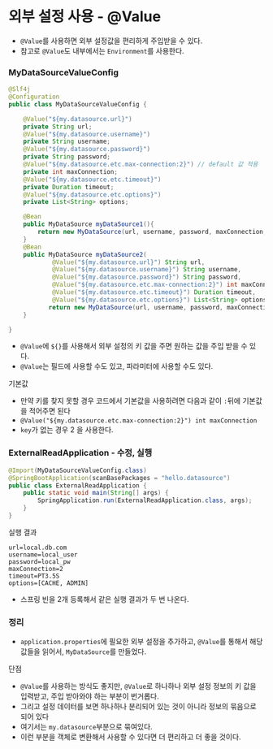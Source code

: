 # 외부 설정 사용 - @Value

- ```@Value```를 사용하면 외부 설정값을 편리하게 주입받을 수 있다.
- 참고로 ```@Value```도 내부에서는 ``Environment``를 사용한다.

### MyDataSourceValueConfig

```java
@Slf4j
@Configuration
public class MyDataSourceValueConfig {

    @Value("${my.datasource.url}")
    private String url;
    @Value("${my.datasource.username}")
    private String username;
    @Value("${my.datasource.password}")
    private String password;
    @Value("${my.datasource.etc.max-connection:2}") // default 값 적용 
    private int maxConnection;
    @Value("${my.datasource.etc.timeout}")
    private Duration timeout;
    @Value("${my.datasource.etc.options}")
    private List<String> options;

    @Bean
    public MyDataSource myDataSource1(){
        return new MyDataSource(url, username, password, maxConnection, timeout, options);
    }
    @Bean
    public MyDataSource myDataSource2(
            @Value("${my.datasource.url}") String url,
            @Value("${my.datasource.username}") String username,
            @Value("${my.datasource.password}") String password,
            @Value("${my.datasource.etc.max-connection:2}") int maxConnection, // default 값 적용 
            @Value("${my.datasource.etc.timeout}") Duration timeout,
            @Value("${my.datasource.etc.options}") List<String> options) {
           return new MyDataSource(url, username, password, maxConnection, timeout, options);
    }

}
```
- ```@Value```에 ```${}```를 사용해서 외부 설정의 키 값을 주면 원하는 값을 주입 받을 수 있다.
- ```@Value```는 필드에 사용할 수도 있고, 파라미터에 사용할 수도 있다.

기본값 
- 만약 키를 찾지 못할 경우 코드에서 기본값을 사용하려면 다음과 같이 ```:```뒤에 기본값을 적어주면 된다
- ``@Value("${my.datasource.etc.max-connection:2}") int maxConnection``
- ``key``가 없는 경우 2 을 사용한다.

### ExternalReadApplication - 수정, 실행 

```java
@Import(MyDataSourceValueConfig.class)
@SpringBootApplication(scanBasePackages = "hello.datasource")
public class ExternalReadApplication {
    public static void main(String[] args) {
        SpringApplication.run(ExternalReadApplication.class, args);
    }
}
```

실행 결과
```text
url=local.db.com
username=local_user
password=local_pw
maxConnection=2
timeout=PT3.5S
options=[CACHE, ADMIN]
```
- 스프링 빈을 2개 등록해서 같은 실행 결과가 두 번 나온다.

### 정리

- ``application.properties``에 필요한 외부 설정을 추가하고, ``@Value``를 통해서 해당 값들을 읽어서, 
  ``MyDataSource``를 만들었다.

단점 
- ```@Value```를 사용하는 방식도 좋지만, ```@Value```로 하나하나 외부 설정 정보의 키 값을 입력받고, 주입 받아와야 하는 부분이 번거롭다. 
- 그리고 설정 데이터를 보면 하나하나 분리되어 있는 것이 아니라 정보의 묶음으로 되어 있다
- 여기서는 ``my.datasource``부분으로 묶여있다. 
- 이런 부분을 객체로 변환해서 사용할 수 있다면 더 편리하고 더 좋을 것이다.

